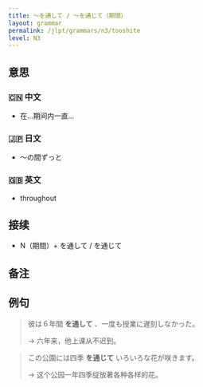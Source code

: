 ```yaml
---
title: 〜を通して / 〜を通じて（期間）
layout: grammar
permalink: /jlpt/grammars/n3/tooshite
level: N3
---
```


## 意思

### 🇨🇳 中文

- 在...期间内一直…

### 🇯🇵 日文

- ～の間ずっと

### 🇬🇧 英文

- throughout

## 接续

- N（期間）+ を通して / を通じて

## 备注


## 例句

> 彼は６年間 **を通して** 、一度も授業に遅刻しなかった。
>
> → 六年来，他上课从不迟到。

> この公園には四季 **を通じて** いろいろな花が咲きます。
>
> → 这个公园一年四季绽放著各种各样的花。

